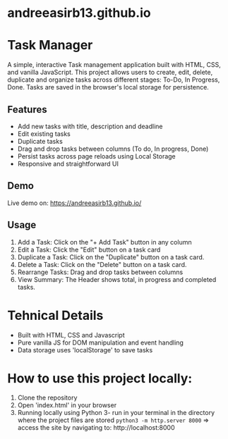 # andreeasirb13.github.io 
# Task Manager 

A simple, interactive Task management application built with HTML, CSS, and vanilla JavaScript. 
This project allows users to create, edit, delete, duplicate and organize tasks across different stages: To-Do, In Progress, Done.
Tasks are saved in the browser's local storage for persistence.



## Features 

- Add new tasks with title, description and deadline
- Edit existing tasks
- Duplicate tasks
- Drag and drop tasks between columns (To do, In progress, Done)
- Persist tasks across page reloads using Local Storage
- Responsive and straightforward UI


## Demo 

Live demo on: https://andreeasirb13.github.io/


## Usage 

1. Add a Task: Click on the "+ Add Task" button in any column
2. Edit a Task: Click the "Edit" button on a task card
3. Duplicate a Task: Click on the "Duplicate" button on a task card. 
4. Delete a Task: Click on the "Delete" button on a task card. 
5. Rearrange Tasks: Drag and drop tasks between columns
6. View Summary: The Header shows total, in progress and completed tasks.


# Tehnical Details

- Built with HTML, CSS and Javascript
- Pure vanilla JS for DOM manipulation and event handling
- Data storage uses 'localStorage' to save tasks


# How to use this project locally: 

1. Clone the repository 
2. Open 'index.html' in your browser 
3. Running locally using Python 3- run in your terminal in the directory where the project files are stored `python3 -m http.server 8000` 
=> access the site by navigating to: http://localhost:8000
